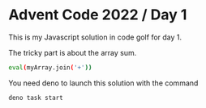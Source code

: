 # Advent Code 2022 / Day 1

This is my Javascript solution in code golf for day 1.

The tricky part is about the array sum.

```bash
eval(myArray.join('+'))
```

You need deno to launch this solution with the command
```bash
deno task start
```